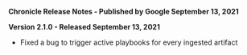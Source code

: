**Chronicle Release Notes - Published by Google September 13, 2021**


**Version 2.1.0 - Released September 13, 2021**

* Fixed a bug to trigger active playbooks for every ingested artifact
